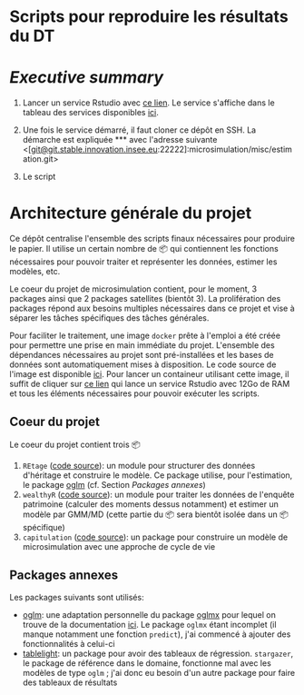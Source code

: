 # Scripts pour reproduire les résultats du DT

<!-- badges: start -->
<!-- badges: end -->

# *Executive summary*

1. Lancer un service Rstudio avec [ce lien](https://onyxia.beta.innovation.insee.eu/my-lab/catalogue/inno/rstudio/deploiement?git.enable=true&rstudio.shiny=false&advanced.sudo=false&onyxia.friendly_name=microsimulation&service.mem=12096&rstudio.image_docker=git-registry.stable.innovation.insee.eu/microsimulation/microsimulationci). Le service s'affiche dans le tableau des services disponibles [ici](https://onyxia.beta.innovation.insee.eu/my-lab/mes-services). 

2. Une fois le service démarré, il faut cloner ce dépôt en SSH. La démarche est expliquée *** avec l'adresse suivante <[git@git.stable.innovation.insee.eu:22222]:microsimulation/misc/estimation.git>

3. Le script

# Architecture générale du projet

Ce dépôt centralise l'ensemble des scripts finaux nécessaires pour produire le papier. Il utilise un certain nombre de :package: qui contiennent les fonctions nécessaires pour pouvoir traiter et représenter les données, estimer les modèles, etc. 

Le coeur du projet de microsimulation contient, pour le moment, 3 packages ainsi que 2 packages satellites (bientôt 3). La prolifération des packages répond aux besoins multiples nécessaires dans ce projet et vise à séparer les tâches spécifiques des tâches générales. 

Pour faciliter le traitement, une image `docker` prête à l'emploi a été créée pour permettre une prise en main immédiate du projet. L'ensemble des dépendances nécessaires au projet sont pré-installées et les bases de données sont automatiquement mises à disposition. Le code source de l'image est disponible [ici](https://git.stable.innovation.insee.eu/microsimulation/microsimulationci). Pour lancer un containeur utilisant cette image, il suffit de cliquer sur [ce lien](https://onyxia.beta.innovation.insee.eu/my-lab/catalogue/inno/rstudio/deploiement?git.enable=true&rstudio.shiny=false&advanced.sudo=false&onyxia.friendly_name=microsimulation&service.mem=12096&rstudio.image_docker=git-registry.stable.innovation.insee.eu/microsimulation/microsimulationci) qui lance un service Rstudio avec 12Go de RAM et tous les éléments nécessaires pour pouvoir exécuter les scripts. 

## Coeur du projet

Le coeur du projet contient trois :package:

1. `REtage` ([code source]([git@git.stable.innovation.insee.eu:22222]:microsimulation/retage.git)): un module pour structurer des données d'héritage et construire le modèle. Ce package utilise, pour l'estimation, le package [oglm](https://github.com/linogaliana/oglm) (cf. Section *Packages annexes*)
2. `wealthyR` ([code source]([git@git.stable.innovation.insee.eu:22222]:microsimulation/wealthyr.git)): un module pour traiter les données de l'enquête patrimoine (calculer des moments dessus notamment) et estimer un modèle par GMM/MD (cette partie du :package: sera bientôt isolée dans un :package: spécifique)
3. `capitulation` ([code source]([git@git.stable.innovation.insee.eu:22222]:microsimulation/capitulation.git)): un package pour construire un modèle de microsimulation avec une approche de cycle de vie

## Packages annexes

Les packages suivants sont utilisés:

* [oglm](https://github.com/linogaliana/oglm.git): une adaptation personnelle du package [oglmx](https://cran.r-project.org/web/packages/oglmx/index.html) pour lequel on trouve de la documentation [ici](https://cran.r-project.org/web/packages/oglmx/vignettes/oglmxVignette.pdf). Le package `oglmx` étant incomplet (il manque notamment une fonction `predict`), j'ai commencé à ajouter des fonctionnalités à celui-ci
* [tablelight](https://github.com/linogaliana/tablelight): un package pour avoir des tableaux de régression. `stargazer`, le package de référence dans le domaine, fonctionne mal avec les modèles de type `oglm` ; j'ai donc eu besoin d'un autre package pour faire des tableaux de résultats

